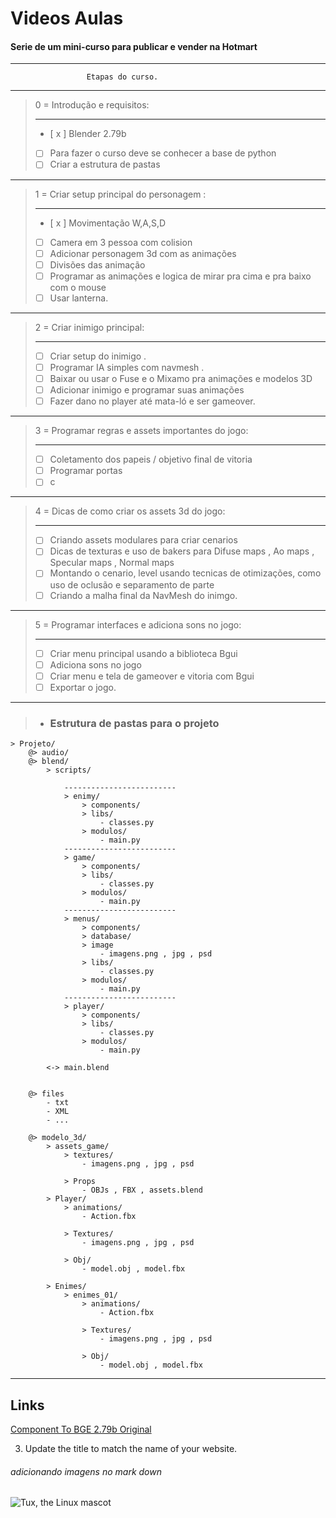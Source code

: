 # Videos Aulas
#### Serie de um mini-curso para publicar e vender na Hotmart 
-------------------------------------------------------
                     Etapas do curso.
-----------------------

>0 = Introdução e requisitos:
> - ----
> - [ x ] Blender 2.79b
> - [ ] Para fazer o curso deve se conhecer a base de python
> - [ ] Criar a estrutura de pastas

---


> 1 = Criar setup principal do personagem :
> - ----
> - [ x ] Movimentação W,A,S,D 
> - [ ] Camera em 3 pessoa com colision
> - [ ] Adicionar personagem 3d com as animações
> - [ ] Divisões das animação 
> - [ ] Programar as animações e logica de mirar  pra  cima e pra baixo com o mouse
> - [ ] Usar lanterna.


------------------------------------
> 2 = Criar inimigo principal:
> - ----
> - [ ] Criar setup do inimigo .
> - [ ] Programar IA simples com navmesh .
> - [ ] Baixar ou usar o Fuse e o Mixamo pra animações e modelos 3D
> - [ ] Adicionar inimigo e programar suas animações
> - [ ] Fazer dano no player até mata-ló e ser gameover. 


-------------------------------------
> 3 =  Programar regras e assets importantes do jogo:
> - ----
> - [ ] Coletamento  dos papeis / objetivo final de vitoria
> - [ ] Programar portas 
> - [ ] c


-------------------------------------
> 4 = Dicas de como criar os assets 3d do jogo:
> - ---
> - [ ] Criando assets modulares para criar cenarios
> - [ ] Dicas de texturas e uso de bakers para Difuse maps , Ao maps , Specular maps , Normal maps 
> - [ ] Montando o cenario, level usando tecnicas de otimizações, como uso de oclusão e separamento de parte
> - [ ] Criando a malha final da NavMesh do inimgo.


---------------------------------------
> 5 = Programar interfaces e adiciona sons no jogo:
> - ---
> - [ ] Criar menu principal usando a biblioteca Bgui
> - [ ] Adiciona sons no jogo
> - [ ] Criar menu e tela de gameover e vitoria com Bgui
> - [ ] Exportar o jogo.
---------------------------------------- 


> - ### Estrutura de pastas para o projeto

    > Projeto/
        @> audio/
        @> blend/
            > scripts/

                -------------------------
                > enimy/
                    > components/
                    > libs/
                        - classes.py
                    > modulos/
                        - main.py
                -------------------------
                > game/
                    > components/
                    > libs/
                        - classes.py
                    > modulos/
                        - main.py
                ------------------------- 
                > menus/
                    > components/
                    > database/
                    > image
                        - imagens.png , jpg , psd 
                    > libs/
                        - classes.py
                    > modulos/
                        - main.py
                -------------------------
                > player/
                    > components/
                    > libs/
                        - classes.py
                    > modulos/
                        - main.py

            <-> main.blend

        
        @> files
            - txt
            - XML
            - ...

        @> modelo_3d/
            > assets_game/
                > textures/
                    - imagens.png , jpg , psd 
                
                > Props
                    - OBJs , FBX , assets.blend
            > Player/
                > animations/
                    - Action.fbx

                > Textures/
                    - imagens.png , jpg , psd 

                > Obj/
                    - model.obj , model.fbx

            > Enimes/
                > enimes_01/
                    > animations/
                        - Action.fbx

                    > Textures/
                        - imagens.png , jpg , psd 

                    > Obj/
                        - model.obj , model.fbx

    
    

----












## Links
[Component To BGE 2.79b Original ]( https://github.com/agoose77/bge_python_components )


3. Update the title to match the name of your website.

###### adicionando imagens no mark down

![Tux, the Linux mascot]( https://cdn.discordapp.com/attachments/625370334295752704/1033069350409744522/Screenshot_1.png )
